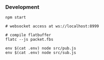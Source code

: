 ### Development

```shell
npm start

# websocket access at ws://localhost:8999

# compile flatbuffer
flatc --js packet.fbs
```

```shell
env $(cat .env) node src/pub.js
env $(cat .env) node src/sub.js
```
